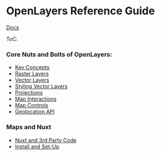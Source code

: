 # OpenLayers Reference Guide

[Docs](https://openlayers.org/en/latest/apidoc/)

ToC:

### Core Nuts and Bolts of OpenLayers:

- [Key Concepts](https://github.com/Adamskoullos/openlayers-guide/blob/main/course_notes/key_concepts.md)
- [Raster Layers]()
- [Vector Layers]()
- [Styling Vector Layers]()
- [Projections]()
- [Map Interactions]()
- [Map Controls]()
- [Geolocation API]()

### Maps and Nuxt

- [Nuxt and 3rd Party Code]()
- [Install and Set-Up]()
